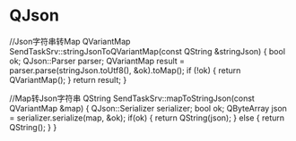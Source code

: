 # QJson

//Json字符串转Map
QVariantMap SendTaskSrv::stringJsonToQVariantMap(const QString &stringJson)
{
	bool ok;
	QJson::Parser parser;
	QVariantMap result = parser.parse(stringJson.toUtf8(), &ok).toMap();
	if (!ok) 
	{
		return QVariantMap();
	}
	return result;
}

//Map转Json字符串
QString SendTaskSrv::mapToStringJson(const QVariantMap &map)
{
	QJson::Serializer serializer;
	bool ok;
	QByteArray json = serializer.serialize(map, &ok);
	if(ok)
	{
		return QString(json);
	} 
	else 
	{
		return QString();
	}
}
